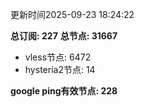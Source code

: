 更新时间2025-09-23 18:24:22

**总订阅: 227**
**总节点: 31667**
- vless节点: 6472
- hysteria2节点: 14

**google ping有效节点: 228**
